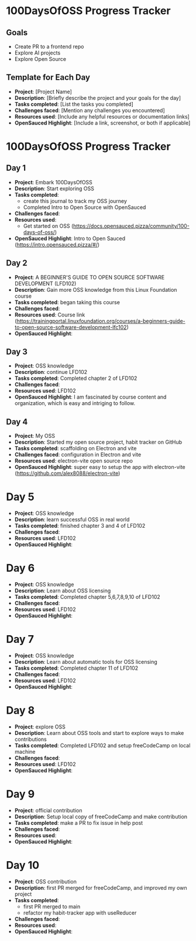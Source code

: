 # 100DaysOfOSS Progress Tracker

## Goals
- Create PR to a frontend repo
- Explore AI projects
- Explore Open Source

## Template for Each Day

- **Project**: [Project Name]
- **Description**: [Briefly describe the project and your goals for the day]
- **Tasks completed**: [List the tasks you completed]
- **Challenges faced**: [Mention any challenges you encountered]
- **Resources used**: [Include any helpful resources or documentation links]
- **OpenSauced Highlight**: [Include a link, screenshot, or both if applicable]

# 100DaysOfOSS Progress Tracker

## Day 1

- **Project**: Embark 100DaysOfOSS
- **Description**: Start exploring OSS
- **Tasks completed**: 
  - create this journal to track my OSS journey
  - Completed Intro to Open Source with OpenSauced
- **Challenges faced**: 
- **Resources used**: 
  - Get started on OSS (https://docs.opensauced.pizza/community/100-days-of-oss/)
- **OpenSauced Highlight**: Intro to Open Sauced (https://intro.opensauced.pizza/#/)

## Day 2

- **Project**: A BEGINNER'S GUIDE TO OPEN SOURCE SOFTWARE DEVELOPMENT (LFD102)
- **Description**: Gain more OSS knowledge from this Linux Foundation course
- **Tasks completed**: began taking this course
- **Challenges faced**: 
- **Resources used**: Course link (https://trainingportal.linuxfoundation.org/courses/a-beginners-guide-to-open-source-software-development-lfc102)
- **OpenSauced Highlight**: 

## Day 3

- **Project**: OSS knowledge
- **Description**: continue LFD102
- **Tasks completed**: Completed chapter 2 of LFD102
- **Challenges faced**: 
- **Resources used**: LFD102
- **OpenSauced Highlight**: I am fascinated by course content and organization, which is easy and intriging to follow.

## Day 4

- **Project**: My OSS
- **Description**: Started my open source project, habit tracker on GitHub
- **Tasks completed**: scaffolding on Electron and vite
- **Challenges faced**: configuration in Electron and vite
- **Resources used**: electron-vite open source repo
- **OpenSauced Highlight**: super easy to setup the app with electron-vite (https://github.com/alex8088/electron-vite)

# Day 5

- **Project**: OSS knowledge
- **Description**: learn successful OSS in real world
- **Tasks completed**: finished chapter 3 and 4 of LFD102
- **Challenges faced**: 
- **Resources used**: LFD102
- **OpenSauced Highlight**: 

# Day 6

- **Project**: OSS knowledge
- **Description**: Learn about OSS licensing
- **Tasks completed**: Completed chapter 5,6,7,8,9,10 of LFD102
- **Challenges faced**: 
- **Resources used**: LFD102
- **OpenSauced Highlight**: 

# Day 7

- **Project**: OSS knowledge
- **Description**: Learn about automatic tools for OSS licensing
- **Tasks completed**: Completed chapter 11 of LFD102
- **Challenges faced**: 
- **Resources used**: LFD102
- **OpenSauced Highlight**: 

# Day 8

- **Project**: explore OSS
- **Description**: Learn about OSS tools and start to explore ways to make contributions
- **Tasks completed**: Completed LFD102 and setup freeCodeCamp on local machine
- **Challenges faced**: 
- **Resources used**: LFD102
- **OpenSauced Highlight**: 

# Day 9

- **Project**: official contribution
- **Description**: Setup local copy of freeCodeCamp and make contribution
- **Tasks completed**: make a PR to fix issue in help post
- **Challenges faced**: 
- **Resources used**: 
- **OpenSauced Highlight**: 

# Day 10

- **Project**: OSS contribution
- **Description**: first PR merged for freeCodeCamp, and improved my own project
- **Tasks completed**: 
  - first PR merged to main
  - refactor my habit-tracker app with useReducer
- **Challenges faced**: 
- **Resources used**: 
- **OpenSauced Highlight**: 